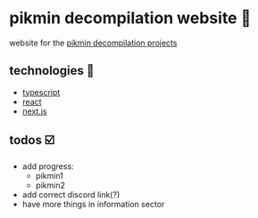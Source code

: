 # pikmin decompilation website 🌺

website for the [pikmin decompilation projects](https://github.com/projectPiki/)

## technologies 🔑

- [typescript](https://www.typescriptlang.org/)
- [react](https://reactjs.org/)
- [next.js](https://nextjs.org/)

## todos ☑️

- add progress:
  - pikmin1
  - pikmin2
- add correct discord link(?)
- have more things in information sector
